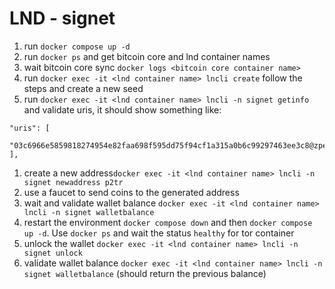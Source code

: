 # LND - signet
1. run `docker compose up -d`
1. run `docker ps` and get bitcoin core and lnd container names
1. wait bitcoin core sync `docker logs <bitcoin core container name>`
1. run `docker exec -it <lnd container name> lncli create` follow the steps and create a new seed
1. run `docker exec -it <lnd container name> lncli -n signet getinfo` and validate uris, it should show something like:
```
"uris": [
    "03c6966e5859818274954e82faa698f595dd75f94cf1a315a0b6c99297463ee3c8@zpelysqtvey3ywzg37hjpdl4xcae45epcnunstn7toqofpze6mm7jfyd.onion:9735"
],
```
1. create a new address`docker exec -it <lnd container name> lncli -n signet newaddress p2tr`
1. use a faucet to send coins to the generated address
1. wait and validate wallet balance `docker exec -it <lnd container name> lncli -n signet walletbalance`
1. restart the environment `docker compose down` and then `docker compose up -d`. Use `docker ps` and wait the status `healthy` for tor container 
1. unlock the wallet `docker exec -it <lnd container name> lncli -n signet unlock`
1. validate wallet balance `docker exec -it <lnd container name> lncli -n signet walletbalance` (should return the previous balance)
